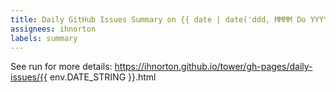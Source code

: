 ```yaml
---
title: Daily GitHub Issues Summary on {{ date | date('ddd, MMMM Do YYYY') }}
assignees: ihnorton
labels: summary
---
```


See run for more details:
https://ihnorton.github.io/tower/gh-pages/daily-issues/{{ env.DATE_STRING }}.html

